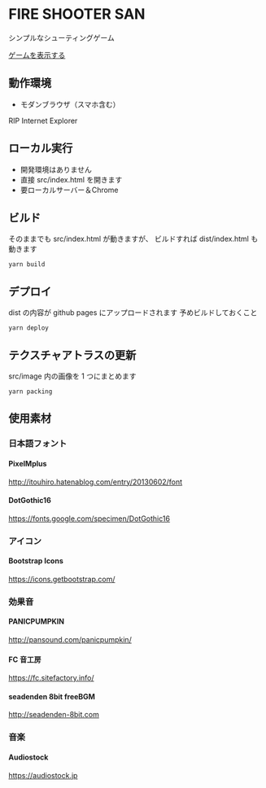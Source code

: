 # FIRE SHOOTER SAN

シンプルなシューティングゲーム

[ゲームを表示する](https://hasegawa-campfire.github.io/fire-shooter-san/)

## 動作環境

- モダンブラウザ（スマホ含む）

RIP Internet Explorer

## ローカル実行

- 開発環境はありません
- 直接 src/index.html を開きます
- 要ローカルサーバー＆Chrome

## ビルド

そのままでも src/index.html が動きますが、
ビルドすれば dist/index.html も動きます

```
yarn build
```

## デプロイ

dist の内容が github pages にアップロードされます
予めビルドしておくこと

```
yarn deploy
```

## テクスチャアトラスの更新

src/image 内の画像を 1 つにまとめます

```
yarn packing
```

## 使用素材

### 日本語フォント

#### PixelMplus

http://itouhiro.hatenablog.com/entry/20130602/font

#### DotGothic16

https://fonts.google.com/specimen/DotGothic16

### アイコン

#### Bootstrap Icons

https://icons.getbootstrap.com/

### 効果音

#### PANICPUMPKIN

http://pansound.com/panicpumpkin/

#### FC 音工房

https://fc.sitefactory.info/

#### seadenden 8bit freeBGM

http://seadenden-8bit.com

### 音楽

#### Audiostock

https://audiostock.jp
